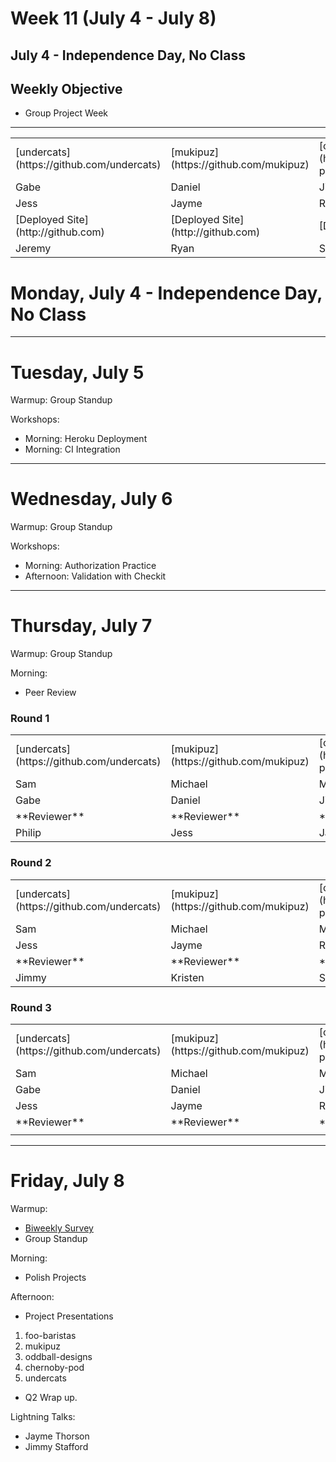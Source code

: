 # Week 11 (July 4 - July 8)

## July 4 - Independence Day, No Class
## Weekly Objective
- Group Project Week
---

<table>
  <tr>
    <td>[undercats](https://github.com/undercats)</td>
    <td>[mukipuz](https://github.com/mukipuz)</td>
    <td>[chernobyl-pod](https://github.com/orgs/chernobyl-pod)</td>
    <td>[foo-baristas](https://github.com/foo-baristas)</td>
    <td>[oddball-designs](https://github.com/oddball-designs)</td>
  </tr>
  <tr>
    <td>Gabe</td>
    <td>Daniel</td>
    <td>Jimmy</td>
    <td>Kristen</td>
    <td>Stephanie</td>
  </tr>
  <tr>
    <td>Jess</td>
    <td>Jayme</td>
    <td>Roy</td>
    <td>Vy</td>
    <td>Philip</td>
  </tr>
  <tr>
    <td>[Deployed Site](http://github.com)</td>
    <td>[Deployed Site](http://github.com)</td>
    <td>[Deployed Site](http://github.com)</td>
    <td>[Deployed Site](http://github.com)</td>
    <td>[Deployed Site](http://github.com)</td>
  </tr>
  <tr>
    <td>Jeremy</td>
    <td>Ryan</td>
    <td>Sam</td>
    <td>Michael</td>
    <td>Mike</td>
  </tr>
</table>

# Monday, July 4 - Independence Day, No Class

---

# Tuesday, July 5

Warmup: Group Standup

Workshops:
- Morning: Heroku  Deployment
- Morning: CI Integration

---

# Wednesday, July 6

Warmup: Group Standup

Workshops:
- Morning: Authorization Practice
- Afternoon: Validation with Checkit


---

# Thursday, July 7

Warmup: Group Standup

Morning:
- Peer Review


### Round 1
<table>
  <tr>
    <td>[undercats](https://github.com/undercats)</td>
    <td>[mukipuz](https://github.com/mukipuz)</td>
    <td>[chernobyl-pod](https://github.com/orgs/chernobyl-pod)</td>
    <td>[foo-baristas](https://github.com/foo-baristas)</td>
    <td>[oddball-designs](https://github.com/oddball-designs)</td>
  </tr>
  <tr>
    <td>Sam</td>
    <td>Michael</td>
    <td>Mike</td>
    <td>Jeremy</td>
    <td>Ryan</td>
  </tr>
  <tr>
    <td>Gabe</td>
    <td>Daniel</td>
    <td>Jimmy</td>
    <td>Kristen</td>
    <td>Stephanie</td>
  </tr>
  <tr>
    <td>**Reviewer**</td>
    <td>**Reviewer**</td>
    <td>**Reviewer**</td>
    <td>**Reviewer**</td>
    <td>**Reviewer**</td>
  </tr>
  <tr>
    <td>Philip</td>
    <td>Jess</td>
    <td>Jayme</td>
    <td>Roy</td>
    <td>Vy</td>
  </tr>
</table>

### Round 2
<table>
  <tr>
    <td>[undercats](https://github.com/undercats)</td>
    <td>[mukipuz](https://github.com/mukipuz)</td>
    <td>[chernobyl-pod](https://github.com/orgs/chernobyl-pod)</td>
    <td>[foo-baristas](https://github.com/foo-baristas)</td>
    <td>[oddball-designs](https://github.com/oddball-designs)</td>
  </tr>
  <tr>
    <td>Sam</td>
    <td>Michael</td>
    <td>Mike</td>
    <td>Jeremy</td>
    <td>Ryan</td>
  </tr>

  <tr>
    <td>Jess</td>
    <td>Jayme</td>
    <td>Roy</td>
    <td>Vy</td>
    <td>Philip</td>
  </tr>
  <tr>
    <td>**Reviewer**</td>
    <td>**Reviewer**</td>
    <td>**Reviewer**</td>
    <td>**Reviewer**</td>
    <td>**Reviewer**</td>
  </tr>
  <tr>
  <tr>
    <td>Jimmy</td>
    <td>Kristen</td>
    <td>Stephanie</td>
    <td>Gabe</td>
    <td>Daniel</td>
  </tr>
  </tr>
</table>

### Round 3
<table>
  <tr>
    <td>[undercats](https://github.com/undercats)</td>
    <td>[mukipuz](https://github.com/mukipuz)</td>
    <td>[chernobyl-pod](https://github.com/orgs/chernobyl-pod)</td>
    <td>[foo-baristas](https://github.com/foo-baristas)</td>
    <td>[oddball-designs](https://github.com/oddball-designs)</td>
  </tr>
  <tr>
    <td>Sam</td>
    <td>Michael</td>
    <td>Mike</td>
    <td>Jeremy</td>
    <td>Ryan</td>
  </tr>
  <tr>
    <td>Gabe</td>
    <td>Daniel</td>
    <td>Jimmy</td>
    <td>Kristen</td>
    <td>Stephanie</td>
  </tr>
  <tr>
    <td>Jess</td>
    <td>Jayme</td>
    <td>Roy</td>
    <td>Vy</td>
    <td>Philip</td>
  </tr>
  <tr>
    <td>**Reviewer**</td>
    <td>**Reviewer**</td>
    <td>**Reviewer**</td>
    <td>**Reviewer**</td>
    <td>**Reviewer**</td>
  </tr>
  <tr>
    <td></td>
    <td></td>
    <td></td>
    <td></td>
    <td></td>
  </tr>
</table>

---

# Friday, July 8

Warmup:
- [Biweekly Survey](https://docs.google.com/forms/d/1XsnxPufkGL24Bnsa_8IxcyJT6-VudP4QC9VqbTbctAw/viewform?usp=send_form)
- Group Standup

Morning:
- Polish Projects

Afternoon:
- Project Presentations
 1. foo-baristas
 1. mukipuz
 1. oddball-designs
 1. chernoby-pod
 1. undercats
- Q2 Wrap up.

Lightning Talks:
- Jayme Thorson
- Jimmy Stafford
